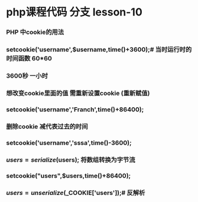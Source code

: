 # php课程代码 分支 lesson-10

###  PHP 中cookie的用法

###  setcookie('username',$username,time()+3600);# 当时运行时的时间函数 60*60
###  3600秒 一小时

###    想改变cookie里面的值 需重新设置cookie (重新赋值)
###    setcookie('username','Franch',time()+86400);

###    删除cookie 减代表过去的时间
###    setcookie('username','sssa',time()-3600);

###    $users = serialize($users); 将数组转换为字节流

###    setcookie("users",$users,time()+86400);

###    $users =  unserialize($_COOKIE['users']);# 反解析